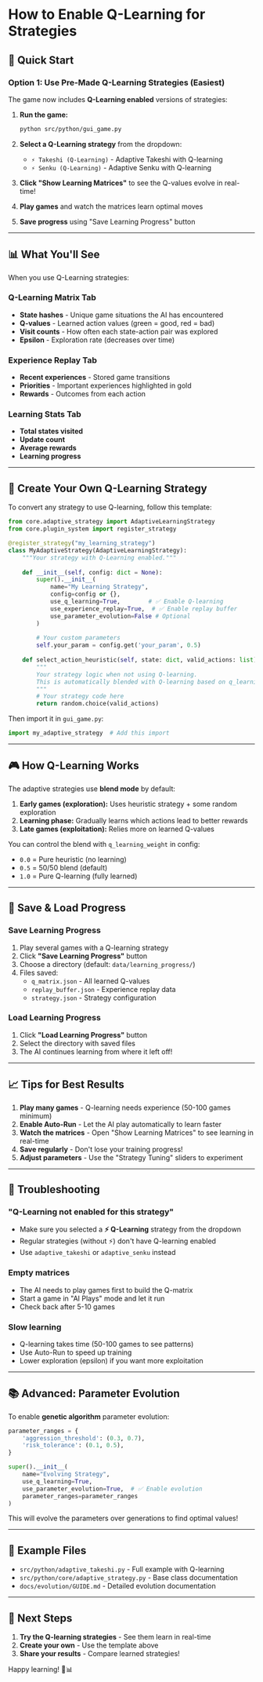 # How to Enable Q-Learning for Strategies

## 🎯 Quick Start

### Option 1: Use Pre-Made Q-Learning Strategies (Easiest)

The game now includes **Q-Learning enabled** versions of strategies:

1. **Run the game:**
   ```bash
   python src/python/gui_game.py
   ```

2. **Select a Q-Learning strategy** from the dropdown:
   - `⚡ Takeshi (Q-Learning)` - Adaptive Takeshi with Q-learning
   - `⚡ Senku (Q-Learning)` - Adaptive Senku with Q-learning

3. **Click "Show Learning Matrices"** to see the Q-values evolve in real-time!

4. **Play games** and watch the matrices learn optimal moves

5. **Save progress** using "Save Learning Progress" button

---

## 📊 What You'll See

When you use Q-Learning strategies:

### Q-Learning Matrix Tab
- **State hashes** - Unique game situations the AI has encountered
- **Q-values** - Learned action values (green = good, red = bad)
- **Visit counts** - How often each state-action pair was explored
- **Epsilon** - Exploration rate (decreases over time)

### Experience Replay Tab
- **Recent experiences** - Stored game transitions
- **Priorities** - Important experiences highlighted in gold
- **Rewards** - Outcomes from each action

### Learning Stats Tab
- **Total states visited**
- **Update count**
- **Average rewards**
- **Learning progress**

---

## 🔧 Create Your Own Q-Learning Strategy

To convert any strategy to use Q-learning, follow this template:

```python
from core.adaptive_strategy import AdaptiveLearningStrategy
from core.plugin_system import register_strategy

@register_strategy("my_learning_strategy")
class MyAdaptiveStrategy(AdaptiveLearningStrategy):
    """Your strategy with Q-Learning enabled."""
    
    def __init__(self, config: dict = None):
        super().__init__(
            name="My Learning Strategy",
            config=config or {},
            use_q_learning=True,        # ✅ Enable Q-learning
            use_experience_replay=True,  # ✅ Enable replay buffer
            use_parameter_evolution=False # Optional
        )
        
        # Your custom parameters
        self.your_param = config.get('your_param', 0.5)
    
    def select_action_heuristic(self, state: dict, valid_actions: list):
        """
        Your strategy logic when not using Q-learning.
        This is automatically blended with Q-learning based on q_learning_weight.
        """
        # Your strategy code here
        return random.choice(valid_actions)
```

Then import it in `gui_game.py`:
```python
import my_adaptive_strategy  # Add this import
```

---

## 🎮 How Q-Learning Works

The adaptive strategies use **blend mode** by default:

1. **Early games (exploration):** Uses heuristic strategy + some random exploration
2. **Learning phase:** Gradually learns which actions lead to better rewards
3. **Late games (exploitation):** Relies more on learned Q-values

You can control the blend with `q_learning_weight` in config:
- `0.0` = Pure heuristic (no learning)
- `0.5` = 50/50 blend (default)
- `1.0` = Pure Q-learning (fully learned)

---

## 💾 Save & Load Progress

### Save Learning Progress
1. Play several games with a Q-learning strategy
2. Click **"Save Learning Progress"** button
3. Choose a directory (default: `data/learning_progress/`)
4. Files saved:
   - `q_matrix.json` - All learned Q-values
   - `replay_buffer.json` - Experience replay data
   - `strategy.json` - Strategy configuration

### Load Learning Progress
1. Click **"Load Learning Progress"** button
2. Select the directory with saved files
3. The AI continues learning from where it left off!

---

## 📈 Tips for Best Results

1. **Play many games** - Q-learning needs experience (50-100 games minimum)
2. **Enable Auto-Run** - Let the AI play automatically to learn faster
3. **Watch the matrices** - Open "Show Learning Matrices" to see learning in real-time
4. **Save regularly** - Don't lose your training progress!
5. **Adjust parameters** - Use the "Strategy Tuning" sliders to experiment

---

## 🐛 Troubleshooting

### "Q-Learning not enabled for this strategy"
- Make sure you selected a **⚡ Q-Learning** strategy from the dropdown
- Regular strategies (without ⚡) don't have Q-learning enabled
- Use `adaptive_takeshi` or `adaptive_senku` instead

### Empty matrices
- The AI needs to play games first to build the Q-matrix
- Start a game in "AI Plays" mode and let it run
- Check back after 5-10 games

### Slow learning
- Q-learning takes time (50-100 games to see patterns)
- Use Auto-Run to speed up training
- Lower exploration (epsilon) if you want more exploitation

---

## 📚 Advanced: Parameter Evolution

To enable **genetic algorithm** parameter evolution:

```python
parameter_ranges = {
    'aggression_threshold': (0.3, 0.7),
    'risk_tolerance': (0.1, 0.5),
}

super().__init__(
    name="Evolving Strategy",
    use_q_learning=True,
    use_parameter_evolution=True,  # ✅ Enable evolution
    parameter_ranges=parameter_ranges
)
```

This will evolve the parameters over generations to find optimal values!

---

## 🎯 Example Files

- `src/python/adaptive_takeshi.py` - Full example with Q-learning
- `src/python/core/adaptive_strategy.py` - Base class documentation
- `docs/evolution/GUIDE.md` - Detailed evolution documentation

---

## 🚀 Next Steps

1. **Try the Q-learning strategies** - See them learn in real-time
2. **Create your own** - Use the template above
3. **Share your results** - Compare learned strategies!

Happy learning! 🤖📊

